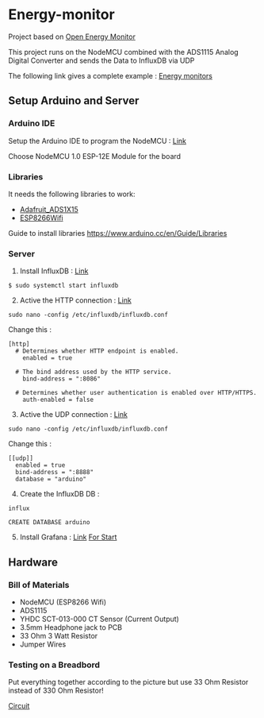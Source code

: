 # Energy-monitor

Project based on [Open Energy Monitor](https://openenergymonitor.org/)

This project runs on the NodeMCU combined with the ADS1115 Analog Digital Converter and sends the Data to InfluxDB via UDP

The following link gives a complete example : [Energy monitors](http://whatnicklife.blogspot.sg/2015/09/experimenting-with-energy-monitors.html)


## Setup Arduino and Server


### Arduino IDE
Setup the Arduino IDE to program the NodeMCU : [Link](https://www.marginallyclever.com/2017/02/setup-nodemcu-drivers-arduino-ide/)

Choose NodeMCU 1.0 ESP-12E Module for the board


### Libraries

It needs the following libraries to work:

 *	[Adafruit_ADS1X15](https://github.com/adafruit/Adafruit_ADS1X15)
 *	[ESP8266Wifi](https://github.com/esp8266/Arduino/tree/master/libraries/ESP8266WiFi)

Guide to install libraries https://www.arduino.cc/en/Guide/Libraries

### Server

1. Install InfluxDB : [Link](https://portal.influxdata.com/downloads)

```
$ sudo systemctl start influxdb
```

2. Active the HTTP connection : [Link](https://docs.gitlab.com/ee/administration/monitoring/performance/influxdb_configuration.html)

```
sudo nano -config /etc/influxdb/influxdb.conf
```

Change this :

```
[http]
  # Determines whether HTTP endpoint is enabled.
    enabled = true

  # The bind address used by the HTTP service.
    bind-address = ":8086"

  # Determines whether user authentication is enabled over HTTP/HTTPS.
    auth-enabled = false
```


3. Active the UDP connection : [Link](https://www.influxdata.com/blog/how-to-send-sensor-data-to-influxdb-from-an-arduino-uno/)

```
sudo nano -config /etc/influxdb/influxdb.conf
```

Change this :

```
[[udp]]
  enabled = true
  bind-address = ":8888"
  database = "arduino"
```

4. Create the InfluxDB DB :

```
influx

```
```
CREATE DATABASE arduino
```


5. Install Grafana : [Link](http://docs.grafana.org/installation/) [For Start](http://docs.grafana.org/guides/getting_started/)


## Hardware


### Bill of Materials
*	NodeMCU (ESP8266 Wifi)
*	ADS1115
*	YHDC SCT-013-000 CT Sensor (Current Output)
*	3.5mm Headphone jack to PCB
*	33 Ohm 3 Watt Resistor
*	Jumper Wires

### Testing on a Breadbord

Put everything together according to the picture but use 33 Ohm Resistor instead of 330 Ohm Resistor!

[Circuit](https://github.com/coderbunker/energy-monitor/blob/master/circuit_design.jpg)
